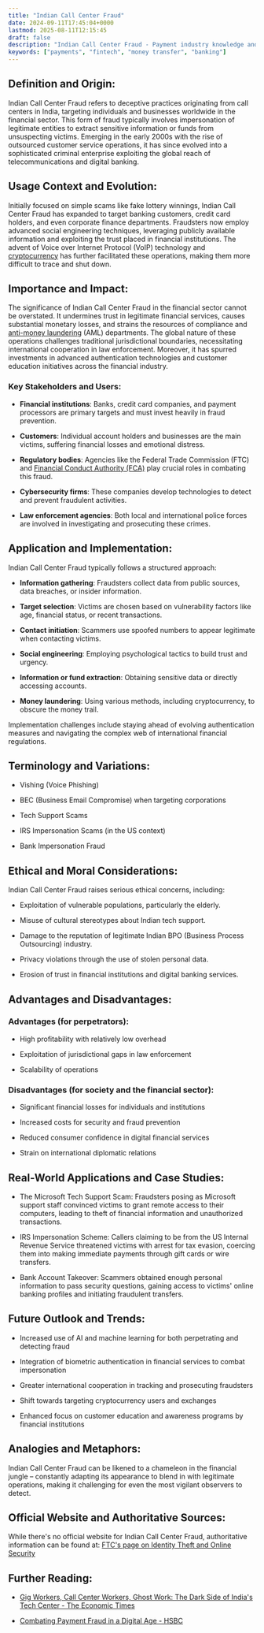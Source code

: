 ```yaml
---
title: "Indian Call Center Fraud"
date: 2024-09-11T17:45:04+0000
lastmod: 2025-08-11T12:15:45
draft: false
description: "Indian Call Center Fraud - Payment industry knowledge and insights"
keywords: ["payments", "fintech", "money transfer", "banking"]
---
```


## Definition and Origin:

Indian Call Center Fraud refers to deceptive practices originating from call centers in India, targeting individuals and businesses worldwide in the financial sector. This form of fraud typically involves impersonation of legitimate entities to extract sensitive information or funds from unsuspecting victims. Emerging in the early 2000s with the rise of outsourced customer service operations, it has since evolved into a sophisticated criminal enterprise exploiting the global reach of telecommunications and digital banking.

## Usage Context and Evolution:

Initially focused on simple scams like fake lottery winnings, Indian Call Center Fraud has expanded to target banking customers, credit card holders, and even corporate finance departments. Fraudsters now employ advanced social engineering techniques, leveraging publicly available information and exploiting the trust placed in financial institutions. The advent of Voice over Internet Protocol (VoIP) technology and [cryptocurrency](https://faisalkhan.com/learn/payments-wiki/cryptocurrency/) has further facilitated these operations, making them more difficult to trace and shut down.

## Importance and Impact:

The significance of Indian Call Center Fraud in the financial sector cannot be overstated. It undermines trust in legitimate financial services, causes substantial monetary losses, and strains the resources of compliance and [anti-money laundering](https://faisalkhan.com/learn/payments-wiki/anti-money-laundering-aml/) (AML) departments. The global nature of these operations challenges traditional jurisdictional boundaries, necessitating international cooperation in law enforcement. Moreover, it has spurred investments in advanced authentication technologies and customer education initiatives across the financial industry.

### Key Stakeholders and Users:

- **Financial institutions**: Banks, credit card companies, and payment processors are primary targets and must invest heavily in fraud prevention.

- **Customers**: Individual account holders and businesses are the main victims, suffering financial losses and emotional distress.

- **Regulatory bodies**: Agencies like the Federal Trade Commission (FTC) and [Financial Conduct Authority (FCA)](https://faisalkhanllc.xyz/resources/payments-wiki/f/financial-conduct-authority-fca/) play crucial roles in combating this fraud.

- **Cybersecurity firms**: These companies develop technologies to detect and prevent fraudulent activities.

- **Law enforcement agencies**: Both local and international police forces are involved in investigating and prosecuting these crimes.

## Application and Implementation:

Indian Call Center Fraud typically follows a structured approach:

- **Information gathering**: Fraudsters collect data from public sources, data breaches, or insider information.

- **Target selection**: Victims are chosen based on vulnerability factors like age, financial status, or recent transactions.

- **Contact initiation**: Scammers use spoofed numbers to appear legitimate when contacting victims.

- **Social engineering**: Employing psychological tactics to build trust and urgency.

- **Information or fund extraction**: Obtaining sensitive data or directly accessing accounts.

- **Money laundering**: Using various methods, including cryptocurrency, to obscure the money trail.

Implementation challenges include staying ahead of evolving authentication measures and navigating the complex web of international financial regulations.

## Terminology and Variations:

- Vishing (Voice Phishing)

- BEC (Business Email Compromise) when targeting corporations

- Tech Support Scams

- IRS Impersonation Scams (in the US context)

- Bank Impersonation Fraud

## Ethical and Moral Considerations:

Indian Call Center Fraud raises serious ethical concerns, including:

- Exploitation of vulnerable populations, particularly the elderly.

- Misuse of cultural stereotypes about Indian tech support.

- Damage to the reputation of legitimate Indian BPO (Business Process Outsourcing) industry.

- Privacy violations through the use of stolen personal data.

- Erosion of trust in financial institutions and digital banking services.

## Advantages and Disadvantages:

### Advantages (for perpetrators):

- High profitability with relatively low overhead

- Exploitation of jurisdictional gaps in law enforcement

- Scalability of operations

### Disadvantages (for society and the financial sector):

- Significant financial losses for individuals and institutions

- Increased costs for security and fraud prevention

- Reduced consumer confidence in digital financial services

- Strain on international diplomatic relations

## Real-World Applications and Case Studies:

- The Microsoft Tech Support Scam: Fraudsters posing as Microsoft support staff convinced victims to grant remote access to their computers, leading to theft of financial information and unauthorized transactions.

- IRS Impersonation Scheme: Callers claiming to be from the US Internal Revenue Service threatened victims with arrest for tax evasion, coercing them into making immediate payments through gift cards or wire transfers.

- Bank Account Takeover: Scammers obtained enough personal information to pass security questions, gaining access to victims' online banking profiles and initiating fraudulent transfers.

## Future Outlook and Trends:

- Increased use of AI and machine learning for both perpetrating and detecting fraud

- Integration of biometric authentication in financial services to combat impersonation

- Greater international cooperation in tracking and prosecuting fraudsters

- Shift towards targeting cryptocurrency users and exchanges

- Enhanced focus on customer education and awareness programs by financial institutions

## Analogies and Metaphors:

Indian Call Center Fraud can be likened to a chameleon in the financial jungle – constantly adapting its appearance to blend in with legitimate operations, making it challenging for even the most vigilant observers to detect.

## Official Website and Authoritative Sources:

While there's no official website for Indian Call Center Fraud, authoritative information can be found at: [FTC's page on Identity Theft and Online Security](https://consumer.ftc.gov/identity-theft-and-online-security)

## Further Reading:

- [Gig Workers, Call Center Workers, Ghost Work: The Dark Side of  India's Tech Center - The Economic Times ](https://economictimes.indiatimes.com/tech/technology/gigs-scams-ghost-work-the-dark-side-of-indias-tech-sector/articleshow/98896795.cms?from=mdr)

- [Combating Payment Fraud in a Digital Age - HSBC](https://www.gbm.hsbc.com/en-gb/insights/market-and-regulatory-insights/combating-payment-fraud)